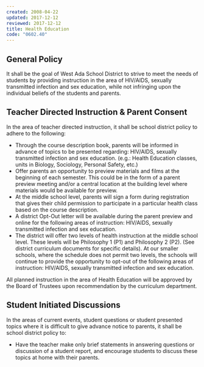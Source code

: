 ```yaml
---
created: 2008-04-22
updated: 2017-12-12
reviewed: 2017-12-12
title: Health Education
code: "0602.40"
---
```


## General Policy
It shall be the goal of West Ada School District to strive to meet the needs of students by providing instruction in the area of HIV/AIDS, sexually transmitted infection and sex education, while not infringing upon the individual beliefs of the students and parents.

## Teacher Directed Instruction & Parent Consent
In the area of teacher directed instruction, it shall be school district policy to adhere to the following:

- Through the course description book, parents will be informed in advance of topics to be presented regarding: HIV/AIDS, sexually transmitted infection and sex education. (e.g.: Health Education classes, units in Biology, Sociology, Personal Safety, etc.)
- Offer parents an opportunity to preview materials and films at the beginning of each semester. This could be in the form of a parent preview meeting and/or a central location at the building level where materials would be available for preview.
- At the middle school level, parents will sign a form during registration that gives their child permission to participate in a particular health class based on the course description.
- A district Opt-Out letter will be available during the parent preview and online for the following areas of instruction: HIV/AIDS, sexually transmitted infection and sex education.
- The district will offer two levels of health instruction at the middle school level. These levels will be Philosophy 1 (P1) and Philosophy 2 (P2). (See district curriculum documents for specific details). At our smaller schools, where the schedule does not permit two levels, the schools will continue to provide the opportunity to opt-out of the following areas of instruction: HIV/AIDS, sexually transmitted infection and sex education.

All planned instruction in the area of Health Education will be approved by the Board of Trustees upon recommendation by the curriculum department.

## Student Initiated Discussions

In the areas of current events, student questions or student presented topics where it is difficult to give advance notice to parents, it shall be school district policy to:

- Have the teacher make only brief statements in answering questions or discussion of a student report, and encourage students to discuss these topics at home with their parents.
